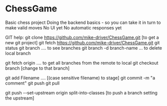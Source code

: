# ChessGame
Basic chess project
Doing the backend basics - so you can take it in turn to make valid moves
No UI yet
No automatic responses yet

GIT help:
git clone https://github.com/mike-driver/ChessGame.git [to get a new git project]
git fetch https://github.com/mike-driver/ChessGame.git
git status
git branch .... to see branches
git branch -d branch-name ... to delete local branch

git fetch origin .... to get all branches from the remote to local
git checkout branch [change to that branch]

git add Filename .... [(case sensitive filename) to stage]
git commit -m "a comment"
git push
git pull

git push --set-upstream origin split-into-classes [to push a branch setting the upstream]

